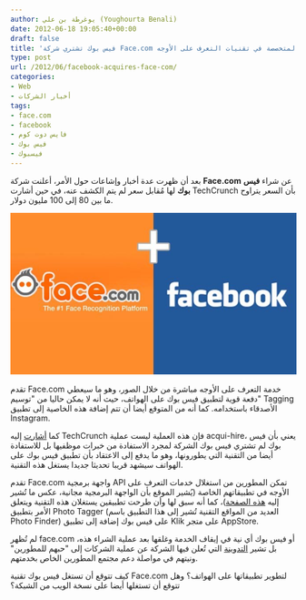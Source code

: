 ```yaml
---
author: يوغرطة بن علي (Youghourta Benali)
date: 2012-06-18 19:05:40+00:00
draft: false
title: 'فيس بوك تشتري شركة Face.com الإسرائيلية المتخصصة في تقنيات التعرف على الأوجه  '
type: post
url: /2012/06/facebook-acquires-face-com/
categories:
- Web
- أخبار الشركات
tags:
- face.com
- facebook
- فايس دوت كوم
- فيس بوك
- فيسبوك
---
```


بعد أن ظهرت عدة أخبار وإشاعات حول الأمر، أعلنت شركة **Face.com** عن شراء **فيس بوك** لها مُقابل سعر لم يتم الكشف عنه، في حين أشارت TechCrunch بأن السعر يتراوح ما بين 80 إلى 100 مليون دولار.




[![](Facebook-Buys-Face.com_.jpg)
](Facebook-Buys-Face.com_.jpg)




تقدم Face.com خدمة التعرف على الأوجه مباشرة من خلال الصور، وهو ما سيعطي دفعة قوية لتطبيق فيس بوك على الهواتف، حيث أنه لا يمكن حاليا من "توسيم" Tagging الأصدقاء باستخدامه. كما أنه من المتوقع أيضا أن تتم إضافة هذه الخاصية إلى تطبيق Instagram.




كما [أشارت](http://techcrunch.com/2012/06/18/facebook-scoops-up-face-com-for-100m-to-bolster-its-facial-recognition-tech/) إليه TechCrunch فإن هذه العملية ليست عملية acqui-hire، يعني بأن فيس بوك لم تشتري فيس بوك الشركة لمجرد الاستفادة من خبرات موظفيها بل للاستفادة أيضا من التقنية التي يطورونها، وهو ما يدفع إلى الاعتقاد بأن تطبيق فيس بوك على الهواتف سيشهد قريبا تحديثا جديدا يستغل هذه التقنية.




تقدم Face.com واجهة برمجية API تمكن المطورين من استغلال خدمات التعرف على الأوجه في تطبيقاتهم الخاصة (يُشير الموقع بأن الواجهة البرمجية مجانية، عكس ما تُشير إليه [هذه الصفحة](http://vator.tv/company/face-com))، كما أنه سبق لها وأن طرحت تطبيقين يستغلان هذه التقنية ويتعلق الأمر بتطبيق Photo Tagger (العديد من المواقع التقنية تُشير إلى هذا التطبيق باسم Photo Finder) على فيس بوك إضافة إلى تطبيق Klik على متجر AppStore.




لم تُظهر face.com أو فيس بوك أي نية في إيقاف الخدمة وغلقها بعد عملية الشراء هذه، بل تشير [التدوينة](http://face.com/blog/facebook-acquires-face-com/) التي تُعلن فيها الشركة عن عملية الشركات إلى "حبهم للمطورين" ونيتهم في مواصلة دعم مجتمع المطورين الخاص بخدمتهم.




كيف تتوقع أن تستغل فيس بوك تقنية Face.com لتطوير تطبيقاتها على الهواتف؟ وهل تتوقع أن تستغلها أيضا على نسخة الويب من الشبكة؟

